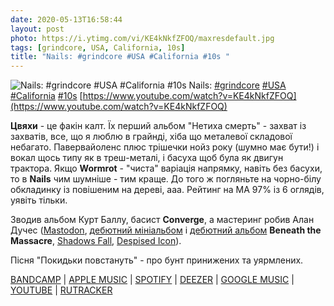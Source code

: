 ```yaml
---
date: 2020-05-13T16:58:44
layout: post
photo: https://i.ytimg.com/vi/KE4kNkfZFOQ/maxresdefault.jpg
tags: [grindcore, USA, California, 10s]
title: "Nails: #grindcore #USA #California #10s "
---
```

![Nails: #grindcore #USA #California #10s ](https://i.ytimg.com/vi/KE4kNkfZFOQ/maxresdefault.jpg)
Nails: [#grindcore](/tags/#grindcore) [#USA](/tags/#USA) [#California](/tags/#California) [#10s](/tags/#10s) [https://www.youtube.com/watch?v=KE4kNkfZFOQ](https://www.youtube.com/watch?v=KE4kNkfZFOQ)

**Цвяхи** - це факін калт. Їх перший альбом &quot;Нетиха смерть&quot; - захват із захватів, все, що я люблю в грайнді, хіба що металевої складової небагато. Павервайоленс плюс трішечки нойз року (шумно має бути!) і вокал щось типу як в треш-металі, і басуха щоб була як двигун трактора. Якщо **Wormrot** - &quot;чиста&quot; варіація напрямку, навіть без басухи, то в **Nails** чим шумніше - тим краще. До того ж погляньте на чорно-білу обкладинку із повішеним на дереві, ааа. Рейтинг на МА 97% із 6 оглядів, уявіть тільки.

Зводив альбом Курт Баллу, басист **Converge**, а мастеринг робив Алан Дучес  ([Mastodon](/2019-12-15-mastodon--artcore-progressive-metal-usa-georgia), [дебютний мініальбом](/2019-12-25-beneath-the-massacre--deathcore-technical-brutal-death-metal) і [дебютний альбом](/2020-01-13-beneath-the-massacre--technical-brutal-death-metal) **Beneath the Massacre**, [Shadows Fall](/2020-03-21-shadows-fall--metalcore-usa-massachusetts-00s-), [Despised Icon](/2020-03-23-despised-icon--deathcore-canada-quebec-00s-)).

Пісня &quot;Покидьки повстануть&quot; - про бунт принижених та уярмлених.

[BANDCAMP](https://nailssl.bandcamp.com/album/unsilent-death) \| [APPLE MUSIC](https://music.apple.com/us/album/unsilent-death/455135937) \| [SPOTIFY](https://open.spotify.com/album/0i3KerJQ8wBx60b44jwe0y) \| [DEEZER](https://www.deezer.com/album/1506355?utm_source=deezer&amp;utm_content=album-1506355&amp;utm_term=1601611822_1589378225&amp;utm_medium=web) \| [GOOGLE MUSIC](https://play.google.com/music/m/Bmnci66tihfh5f3wgu7qmram6i4?t=Unsilent_Death_-_Nails) \| [YOUTUBE](https://www.youtube.com/playlist?list=OLAK5uy_lzP8029DZpv08pNfe4DU_XpYTRb9khCLE) \| [RUTRACKER](https://rutracker.org/forum/viewtopic.php?t=4489531)